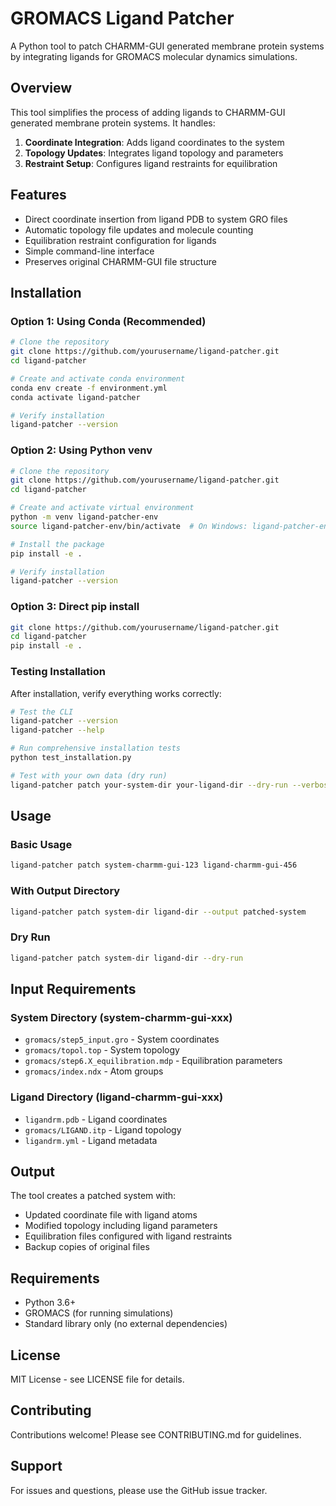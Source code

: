 # GROMACS Ligand Patcher

A Python tool to patch CHARMM-GUI generated membrane protein systems by integrating ligands for GROMACS molecular dynamics simulations.

## Overview

This tool simplifies the process of adding ligands to CHARMM-GUI generated membrane protein systems. It handles:

1. **Coordinate Integration**: Adds ligand coordinates to the system
2. **Topology Updates**: Integrates ligand topology and parameters  
3. **Restraint Setup**: Configures ligand restraints for equilibration

## Features

- Direct coordinate insertion from ligand PDB to system GRO files
- Automatic topology file updates and molecule counting
- Equilibration restraint configuration for ligands
- Simple command-line interface
- Preserves original CHARMM-GUI file structure

## Installation

### Option 1: Using Conda (Recommended)

```bash
# Clone the repository
git clone https://github.com/yourusername/ligand-patcher.git
cd ligand-patcher

# Create and activate conda environment
conda env create -f environment.yml
conda activate ligand-patcher

# Verify installation
ligand-patcher --version
```

### Option 2: Using Python venv

```bash
# Clone the repository
git clone https://github.com/yourusername/ligand-patcher.git
cd ligand-patcher

# Create and activate virtual environment
python -m venv ligand-patcher-env
source ligand-patcher-env/bin/activate  # On Windows: ligand-patcher-env\Scripts\activate

# Install the package
pip install -e .

# Verify installation
ligand-patcher --version
```

### Option 3: Direct pip install

```bash
git clone https://github.com/yourusername/ligand-patcher.git
cd ligand-patcher
pip install -e .
```

### Testing Installation

After installation, verify everything works correctly:

```bash
# Test the CLI
ligand-patcher --version
ligand-patcher --help

# Run comprehensive installation tests
python test_installation.py

# Test with your own data (dry run)
ligand-patcher patch your-system-dir your-ligand-dir --dry-run --verbose
```

## Usage

### Basic Usage
```bash
ligand-patcher patch system-charmm-gui-123 ligand-charmm-gui-456
```

### With Output Directory
```bash
ligand-patcher patch system-dir ligand-dir --output patched-system
```

### Dry Run
```bash
ligand-patcher patch system-dir ligand-dir --dry-run
```

## Input Requirements

### System Directory (system-charmm-gui-xxx)
- `gromacs/step5_input.gro` - System coordinates
- `gromacs/topol.top` - System topology
- `gromacs/step6.X_equilibration.mdp` - Equilibration parameters
- `gromacs/index.ndx` - Atom groups

### Ligand Directory (ligand-charmm-gui-xxx)  
- `ligandrm.pdb` - Ligand coordinates
- `gromacs/LIGAND.itp` - Ligand topology
- `ligandrm.yml` - Ligand metadata

## Output

The tool creates a patched system with:
- Updated coordinate file with ligand atoms
- Modified topology including ligand parameters
- Equilibration files configured with ligand restraints
- Backup copies of original files

## Requirements

- Python 3.6+
- GROMACS (for running simulations)
- Standard library only (no external dependencies)

## License

MIT License - see LICENSE file for details.

## Contributing  

Contributions welcome! Please see CONTRIBUTING.md for guidelines.

## Support

For issues and questions, please use the GitHub issue tracker.